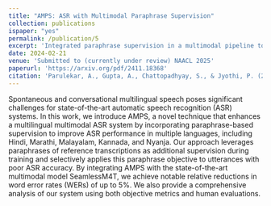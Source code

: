 ```yaml
---
title: "AMPS: ASR with Multimodal Paraphrase Supervision"
collection: publications
ispaper: "yes"
permalink: /publication/5
excerpt: 'Integrated paraphrase supervision in a multimodal pipeline to improve Automatic Speech Recognition.'
date: 2024-02-21
venue: 'Submitted to (currently under review) NAACL 2025'
paperurl: 'https://arxiv.org/pdf/2411.18368'
citation: 'Parulekar, A., Gupta, A., Chattopadhyay, S., & Jyothi, P. (2024). AMPS: ASR with Multimodal Paraphrase Supervision. https://arxiv.org/abs/2411.18368 '
---
```


Spontaneous and conversational multilingual speech poses significant challenges for state-of-the-art automatic speech recognition (ASR) systems. In this work, we introduce AMPS, a novel technique that enhances a multilingual multimodal ASR system by incorporating paraphrase-based supervision to improve ASR performance in multiple languages, including Hindi, Marathi, Malayalam, Kannada, and Nyanja.
Our approach leverages paraphrases of reference transcriptions as additional supervision during training and selectively applies this paraphrase objective to utterances with poor ASR accuracy. By integrating AMPS with the state-of-the-art multimodal model SeamlessM4T, we achieve notable relative reductions in word error rates (WERs) of up to 5%. We also provide a comprehensive analysis of our system using both objective metrics and human evaluations.

